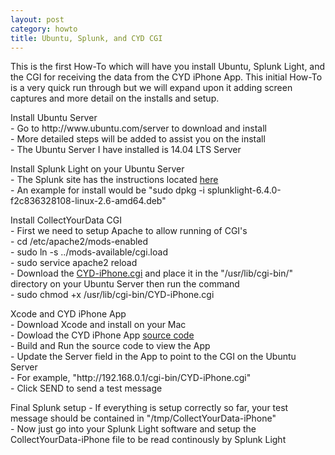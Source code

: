 ```yaml
---
layout: post
category: howto
title: Ubuntu, Splunk, and CYD CGI
---
```


This is the first How-To which will have you install Ubuntu, Splunk Light, and the CGI for receiving the data from the CYD iPhone App. This initial How-To is a very quick run through but we will expand upon it adding screen captures and more detail on the installs and setup.

<p>Install Ubuntu Server<br>
- Go to http://www.ubuntu.com/server to download and install<br>
- More detailed steps will be added to assist you on the install<br>
- The Ubuntu Server I have installed is 14.04 LTS Server</p>

<p>Install Splunk Light on your Ubuntu Server<br>
- The Splunk site has the instructions located <a href="http://docs.splunk.com/Documentation/SplunkLight/6.4.1/Installation/InstallonLinux">here</a><br>
- An example for install would be "sudo dpkg -i splunklight-6.4.0-f2c836328108-linux-2.6-amd64.deb"</p>

<p>Install CollectYourData CGI<br>
- First we need to setup Apache to allow running of CGI's<br>
- cd /etc/apache2/mods-enabled<br>
- sudo ln -s ../mods-available/cgi.load<br>
- sudo service apache2 reload<br>
- Download the <a href="https://github.com/collectyourdata/CYD-iPhone-CGI">CYD-iPhone.cgi</a> and place it in the "/usr/lib/cgi-bin/" directory on your Ubuntu Server then run the command<br>
- sudo chmod +x /usr/lib/cgi-bin/CYD-iPhone.cgi</p>

<p>Xcode and CYD iPhone App<br>
- Download Xcode and install on your Mac<br>
- Dowload the CYD iPhone App <a href="https://github.com/collectyourdata/CYD-iPhone-App">source code</a><br>
- Build and Run the source code to view the App<br>
- Update the Server field in the App to point to the CGI on the Ubuntu Server<br>
- For example, "http://192.168.0.1/cgi-bin/CYD-iPhone.cgi"<br>
- Click SEND to send a test message</p>

<p>Final Splunk setup
- If everything is setup correctly so far, your test message should be contained in "/tmp/CollectYourData-iPhone"<br>
- Now just go into your Splunk Light software and setup the CollectYourData-iPhone file to be read continously by Splunk Light</p>
